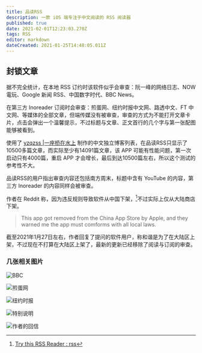 ```yaml
---
title: 品读RSS
description: 一款 iOS 端专注于中文阅读的 RSS 阅读器
published: true
date: 2021-02-01T12:23:03.270Z
tags: RSS
editor: markdown
dateCreated: 2021-01-25T14:48:05.011Z
---
```


## 封锁文章

据不完全统计，在本地 RSS 订约时该软件似乎会审查：阮一峰的网络日志、NOW電玩、Google 新闻 RSS、中国数字时代、BBC News。

在第三方 Inoreader 订阅时会审查：煎蛋网、纽约时报中文网、路透中文、FT 中文网、等媒体的全部文章，但端传媒没有被审查，审查的方式为不能打开文章卡片，点击会弹出一个温馨提示，不过标题与文章、正文首行的几个字与第一张配图能够被看到。

使用了 [yzqzss |一座桥在水上](https://blog.othing.xyz) 制作的中文独立博客列表，在品读RSS只显示了10500多篇文章，而实际至少有14091篇文章，该 APP 可能有性能问题，第一次启动只有4000篇，重启 APP 才会增长，最后到达10500篇左右，所以这个测试的参考性不大。

品读RSS的用户指出审查内容还包括南方周末，标题中含有 YouTube 的内容，第三方 Inoreader 的内容同样会被审查。

作者在 Reddit 称，因为违反规则导致软件从中国下架，[^pdr_b]不过实际上仅从大陆商店下架。

[^pdr_b]: [Try this RSS Reader : rss](https://web.archive.org/web/20210125092406/https://old.reddit.com/r/rss/comments/l33e0n/try_this_rss_reader/)

> This app got removed from the China App Store by Apple, and they warned me the app must comforms with all local laws.

截至2021年1月27日左右，作者回复了提问的软件用户，称和谐是为了在大陆区上架，不过现在不打算在大陆区上架了，最新的更新已经移除了阅读与订阅的审查。

### 几张相关图片

![BBC](/src/photo/Pindoo_RSS/bbc_b.png)

![煎蛋网](/src/photo/Pindoo_RSS/jd_b.png)

![纽约时报](/src/photo/Pindoo_RSS/nyt_b.png)

![特别说明](/src/photo/Pindoo_RSS/Q&A.png)

![作者的回信](/src/photo/Pindoo_RSS/message.jpg)
